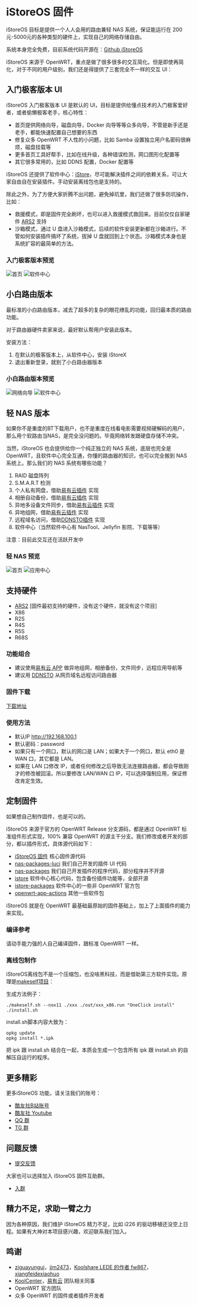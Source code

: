 # iStoreOS 固件

iStoreOS 目标是提供一个人人会用的路由兼轻 NAS 系统，保证能运行在 200元-5000元的各种类型的硬件上，实现自己的网络存储自由。

系统本身完全免费，目前系统代码开源在：[Github iStoreOS](https://www.github.com/istoreos/istoreos)

iStoreOS 来源于 OpenWRT，重点是做了很多很多的交互简化。但是即使再简化，对于不同的用户级别，我们还是得提供了三套完全不一样的交互 UI：

## 入门极客版本 UI

iStoreOS 入门极客版本 UI 是默认的 UI，目标是提供给懂点技术的入门极客爱好者，或者偷懒极客老手，核心特性：

* 首页提供网络向导，磁盘向导，Docker 向导等等众多向导，不管是新手还是老手，都能快速配置自己想要的东西
* 修复众多 OpenWRT 不人性的小问题，比如 Samba 设置独立用户名密码很麻烦，磁盘挂载等
* 更多首页工具好帮手，比如在线升级，各种错误检测，网口图形化配置等
* 其它很多常用的，比如 DDNS 配置，Docker 配置等

iStoreOS 还提供了软件中心：[iStore](https://github.com/linkease/istore)，尽可能解决插件之间的依赖关系，可让大家自由自在安装插件。手动安装离线包也是支持的。

除此之外，为了方便大家折腾不出问题，避免掉坑里，我们还做了很多防坑操作，比如：

* 救援模式，即是固件完全刷坏，也可以进入救援模式救回来。目前仅仅自家硬件 [ARS2](https://item.taobao.com/item.htm?ft=t&id=655381846734) 支持
* 沙箱模式，通过 U 盘进入沙箱模式，后续的软件安装更新都在沙箱进行。不管如何安装插件搞坏了系统，拔掉 U 盘就回到上个状态。沙箱模式本身也是系统扩容的最简单的方法。

### 入门极客版本预览

![首页](https://doc.linkease.com/assets/img/geek-preview1.9987f6a0.jpg)
![软件中心](https://doc.linkease.com/assets/img/geek-istore-preview2.5e9c0323.jpg)

## 小白路由版本

最标准的小白路由版本，减去了超多的复杂的眼花缭乱的功能，回归最本质的路由功能。

对于路由器硬件卖家来说，最好默认帮用户安装此版本。

安装方法：

1. 在默认的极客版本上，从软件中心，安装 iStoreX
2. 退出重新登录，就到了小白路由器版本

### 小白路由版本预览

![网络向导](https://doc.linkease.com/assets/img/router-preview1.7729ec63.jpg)
![软件中心](https://doc.linkease.com/assets/img/router-istore.f031ae04.jpg)

## 轻 NAS 版本

如果你不是重度的BT下载用户，也不是重度在线看电影需要视频硬解码的用户，那么用个软路由当NAS，是完全没问题的。毕竟网络转发跟硬盘存储不冲突。

当然，iStoreOS 也会提供给你一个纯正独立的 NAS 系统，底层也完全是 OpenWRT，且软件中心完全互通，你懂的路由器的知识，也可以完全搬到 NAS 系统上。那么我们的 NAS 系统有哪些功能？

1. RAID 磁盘阵列
2. S.M.A.R.T 检测
3. 个人私有网盘，借助[易有云插件](https://app.linkease.com) 实现
4. 相册自动备份，借助[易有云插件](https://app.linkease.com) 实现
5. 异地多设备文件同步，借助[易有云插件](https://app.linkease.com) 实现
6. 异地组网，借助[易有云插件](https://app.linkease.com) 实现
7. 远程域名访问，借助[DDNSTO插件](https://www.ddnsto.com) 实现
8. 软件中心（当然软件中心有 NasTool、Jellyfin 影院、下载等等）

注意：目前此交互还在活跃开发中

### 轻 NAS 预览

![首页](https://doc.linkease.com/assets/img/nas-preview1.3d49cb9a.png)
![应用中心](https://doc.linkease.com/assets/img/nas-istore-preview2.902df65b.png)

## 支持硬件

* [ARS2](https://item.taobao.com/item.htm?ft=t&id=655381846734) [固件最初支持的硬件，没有这个硬件，就没有这个项目]
* X86
* R2S
* R4S
* R5S
* R68S

### 功能组合

* 建议使用[易有云 APP](https://app.linkease.com) 做异地组网，相册备份，文件同步，远程应用导航等
* 建议用 [DDNSTO](https://www.ddnsto.com) 从网页域名远程访问路由器

### 固件下载

[下载地址](https://fw.koolcenter.com/iStoreOS/)

### 使用方法

* 默认IP http://192.168.100.1
* 默认密码：password
* 如果只有一个网口，默认的网口是 LAN；如果大于一个网口，默认 eth0 是 WAN 口，其它都是 LAN。
* 如果在 LAN 口修改 IP，或者任何修改之后导致无法连接路由器，都会导致刚才的修改被回滚。所以要修改 LAN/WAN 口 IP，可以选择强制应用，保证修改肯定生效。

## 定制固件

如果想自己制作固件，也是可以的。

iStoreOS 来源于官方的 OpenWRT Release 分支源码，都是通过 OpenWRT 标准组件形式实现，100% 兼容 OpenWRT 的源主干分支。我们修改或者开发的部分，都以插件形式，具体源代码如下：

* [iStoreOS 固件](https://github.com/istoreos/istoreos) 核心固件源代码
* [nas-packages-luci](https://github.com/linkease/nas-packages-luci) 我们自己开发的插件 UI 代码
* [nas-packages](https://github.com/linkease/nas-packages) 我们自己开发插件的程序代码，部分程序并不开源
* [istore](https://github.com/linkease/istore) 软件中心核心代码，包含备份插件功能等，全部开源
* [istore-packages](https://github.com/linkease/istore-packages) 软件中心的一些非 OpenWRT 官方包
* [openwrt-app-actions](https://github.com/linkease/openwrt-app-actions) 其他一些软件包

iStoreOS 就是在 OpenWRT 最基础最原始的固件基础上，加上了上面插件的能力来实现。

### 编译参考

请动手能力强的人自己编译固件，跟标准 OpenWRT 一样。

### 离线包制作

iStoreOS离线包不是一个压缩包，也没啥黑科技，而是借助第三方软件实现。原理是[makeself项目](https://github.com/megastep/makeself)：

生成方法例子：
```
./makeself.sh --nox11 ./xxx ./out/xxx_x86.run "OneClick install" ./install.sh
```

install.sh脚本内容大致为：
```
opkg update
opkg install *.ipk
```

把 ipk 跟 install.sh 结合在一起，本质会生成一个包含所有 ipk 跟 install.sh 的自解压自运行的程序。

## 更多精彩

更多iStoreOS 功能，请关注我们的账号：

* [酷友社B站账号](https://space.bilibili.com/1492058311?spm_id_from=333.788.0.0)
* [酷友社 Youtube](https://www.youtube.com/channel/UCvENMyIFurJi_SrnbnbyiZw)
* [QQ 群](https://www.koolcenter.com/posts/117)
* [TG 群](https://t.me/+QwxW7aimSMeRdQJX)

## 问题反馈

* [提交反馈](https://github.com/linkease/istoreos/issues)

大家也可以选择加入 iStoreOS 固件互助群。

* [入群](https://www.koolcenter.com/posts/117)

## 精力不足，求助一臂之力

因为各种原因，我们维护 iStoreOS 精力不足，比如 i226 的驱动移植还没空上日程。如果有大神对本项目感兴趣，欢迎联系我们加入。

## 鸣谢

* [ziguayungui](https://github.com/ziguayungui)，[jjm2473](https://github.com/jjm2473)，[Koolshare LEDE 的作者 fw867](https://github.com/fw867)，[xiangfeidexiaohuo](https://github.com/xiangfeidexiaohuo)
* [KoolCenter](https://www.koolcenter.com)，[易有云](https://www.linkease.com) 团队相关同事
* OpenWRT 官方团队
* 众多 OpenWRT 的固件或者插件开发者

